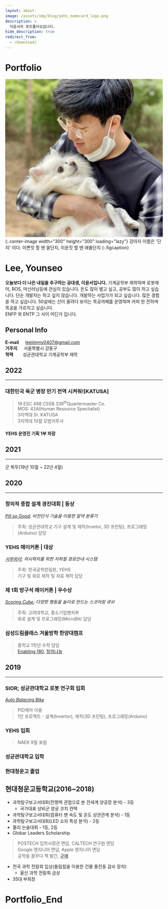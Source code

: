 ```yaml
---
layout: about
image: /assets/img/blog/yehs_namecard_logo.png
description: >
  이윤서의 포트폴리오입니다.
hide_description: true
redirect_from:
  - /download/
---
```


# Portfolio
![Screenshot](./assets/img/blog/me2.jpg){:.center-image width="300" height="300" loading="lazy"}
강아지 이름은 '단지' 이다. 이쁜짓 할 땐 꿀단지, 미운짓 할 땐 애물단지
{:.figcaption}
# Lee, Younseo
**오늘보다 더 나은 내일을 추구하는 공대생, 이윤서입니다.** 기계공학부 재학하며 로봇제어, ROS, 머신러닝등에 관심이 있습니다. 돈도 많이 벌고 싶고, 공부도 많이 하고 싶습니다. 단순 개발자는 하고 싶지 않습니다. 개발하는 사업가가 되고 싶습니다. 많은 경험을 하고 싶습니다. 50살에는 산이 올려다 보이는 목공까페를 운영하며 커피 한 잔하며 목공을 가르치고 싶습니다.  
ENFP 와 ENTP 그 사이 어딘가 입니다.

## Personal Info

**E-mail&nbsp;&nbsp;&nbsp;&nbsp;&nbsp;** leejimmy0407@gmail.com  
**거주지&nbsp;&nbsp;&nbsp;&nbsp;&nbsp;**  서울특별시 강동구  
**학력&nbsp;&nbsp;&nbsp;&nbsp;&nbsp;&nbsp;&nbsp;&nbsp;**  성균관대학교 기계공학부 재학

## 2022
--------
### 대한민국 육군 병장 만기 전역 시켜줘![KATUSA]
> 19 ESC 498 CSSB 339<sup>th</sup>Quartermaster Co.  
  MOS: 42A(Human Resource Specitalist)  
  3지역대 Sr. KATUSA  
  3지역대 10월 모범카투사

#### YEHS 운영진 기획 1부 차장

## 2021
--------
군 복무(19년 10월 ~ 22년 4월)


## 2020
--------
### 창의적 종합 설계 경진대회 | 동상
*[Pill so Good](https://www.youtube.com/watch?v=bX4BdqInkAc); 비전인식 기술을 이용한 알약 분류기*
> 주최: 성균관대학교 
  기구 설계 및 제작(Invetor, 3D 프린팅), 프로그래밍(Arduino) 담당  

### YEHS 메이커톤 | 대상
*[서부외이](https://drive.google.com/file/d/1g9aa1DBGmY-LPObsODW5J87Jr1_Oehde/view?usp=sharing); 저시력자를 위한 지하철 경로안내 시스템*
>  주회: 한국공학한림원, YEHS  
  기구 및 회로 제작 및 자료 제작 담당

### 제 1회 방구석 메이커톤 | 우수상
*[Scoring Cube](https://my-points.tistory.com/3?category=863947); 다양한 행동을 놀이로 만드는 스코어링 큐브*
>  주최: 고려대학교, 중소기업벤처부  
  회로 설계 및 프로그래밍(MicroBit) 담당
  

### 삼성드림클래스 겨울방학 한양대캠프
>  중학교 1학년 수학 담임  
  [Enabling 180](https://www.youtube.com/watch?v=TxxlFwO2kTw), [창의나눔](https://drive.google.com/file/d/149X3lJrD5e0b9P8lB6EFKKhSfxOq90jL/view?usp=sharing)  


## 2019 
--------
### SIOR; 성균관대학교 로봇 연구회 입회
*[Auto Balacing Bike](https://github.com/Corinyi/Auto_Balancing_Bike)*
> PID제어 이용  
  1인 프로젝트 - 설계(Invertor), 제작(3D 프린팅), 프로그래밍(Arduino)
  
### YEHS 입회
> NAEK 9월 포럼

### 성균관대학교 입학
### 현대청운고 졸업

## 현대청운고등학교(2016~2018)

- 과학탐구보고서대회(전향력 관점으로 본 전세계 양궁장 분석) - 3등  
  - 국가대표 상비군 양궁 코치 컨택
- 과학탐구보고서대회(컴퓨터 팬 속도 및 온도 상관관계 분석) - 1등  
- 과학탐구보고서대회(LED 소자 특성 분석) - 2등  
- 물리 논술대회 - 1등, 2등  
- Globar Leaders Scholarship  
> POSTECH 입학사정관 면담, CALTECH 연구원 면담  
Google 엔지니어 면담, Apple 엔지니어 면담  
공학을 꿈꾸다 책 발간, [구매](http://www.yes24.com/Product/Goods/48322844)  
- 전국 과학 전람회 입상(돌림힘을 이용한 건물 풍진동 감쇠 장치)  
  - 울산 과학 전람회 금상
- 35대 부회장


# Portfolio_End